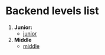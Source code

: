 # Backend levels list

1. **Junior:**
    * [junior](./junior/README.md)
2. **Middle**
    * [middle](./middle/README.md)

